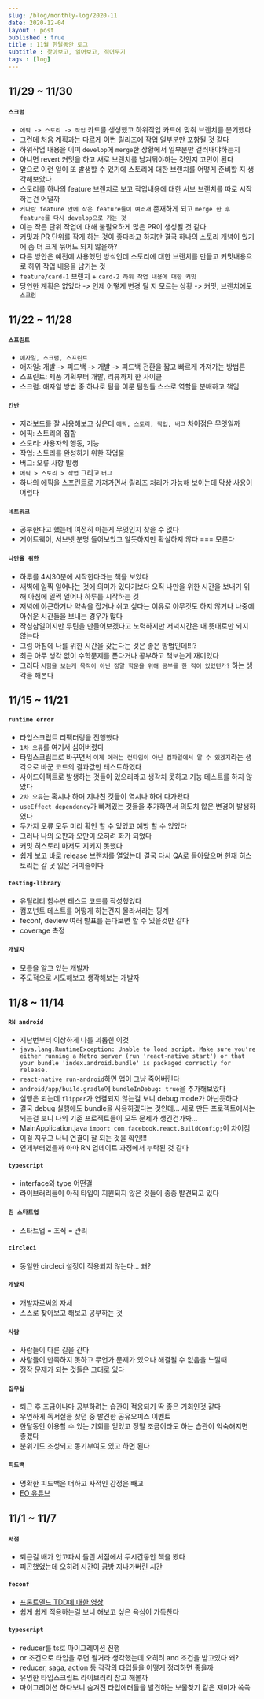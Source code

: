 ```yaml
---
slug: /blog/monthly-log/2020-11
date: 2020-12-04
layout : post
published : true
title : 11월 한달동안 로그
subtitle : 찾아보고, 읽어보고, 적어두기
tags : [log]
---
```

## 11/29 ~ 11/30
#### `스크럼`
- `에픽 -> 스토리 -> 작업` 카드를 생성했고 하위작업 카드에 맞춰 브랜치를 분기했다
- 그런데 처음 계획과는 다르게 이번 릴리즈에 작업 일부분만 포함될 것 같다
- 하위작업 내용을 이미 `develop`에 `merge`한 상황에서 일부분만 걸러내야하는지
- 아니면 revert 커밋을 하고 새로 브랜치를 남겨둬야하는 것인지 고민이 된다
- 앞으로 이런 일이 또 발생할 수 있기에 스토리에 대한 브랜치를 어떻게 준비할 지 생각해보았다
- 스토리를 하나의 feature 브랜치로 보고 작업내용에 대한 서브 브랜치를 따로 시작하는건 어떨까
- `커다란 feature 안에 작은 feature들이 여러개` 존재하게 되고 `merge 한 후 feature를 다시 develop으로 가는 것`
- 이는 작은 단위 작업에 대해 불필요하게 많은 PR이 생성될 것 같다
- 커밋과 PR 단위를 작게 하는 것이 좋다라고 하지만 결국 하나의 스토리 개념이 있기에 좀 더 크게 묶어도 되지 않을까?
- 다른 방안은 예전에 사용했던 방식인데 스토리에 대한 브랜치를 만들고 커밋내용으로 하위 작업 내용을 남기는 것
- `feature/card-1` 브랜치 + `card-2 하위 작업 내용에 대한 커밋`
- 당연한 계획은 없었다 -> 언제 어떻게 변경 될 지 모르는 상황 -> 커밋, 브랜치에도 `스크럼`

## 11/22 ~ 11/28
#### `스프린트`
- `애자일, 스크럼, 스프린트`
- 애자일: 개발 -> 피드백 -> 개발 -> 피드백 전환을 짧고 빠르게 가져가는 방법론
- 스프린트: 제품 기획부터 개발, 리뷰까지 한 사이클
- 스크럼: 애자일 방법 중 하나로 팀을 이룬 팀원들 스스로 역할을 분배하고 책임

#### `칸반`
- 지라보드를 잘 사용해보고 싶은데 `에픽, 스토리, 작업, 버그` 차이점은 무엇일까
- 에픽: 스토리의 집합
- 스토리: 사용자의 행동, 기능
- 작업: 스토리를 완성하기 위한 작업물
- 버그: 오류 사항 발생
- `에픽 > 스토리 > 작업` 그리고 `버그`
- 하나의 에픽을 스프린트로 가져가면서 릴리즈 처리가 가능해 보이는데 막상 사용이 어렵다

#### `네트워크`
- 공부한다고 했는데 여전히 아는게 무엇인지 찾을 수 없다
- 게이트웨이, 서브넷 분명 들어보았고 알듯하지만 확실하지 않다 === 모른다

#### `나만을 위한`
- 하루를 4시30분에 시작한다라는 책을 보았다
- 새벽에 일찍 일어나는 것에 의미가 있다기보다 오직 나만을 위한 시간을 보내기 위해 아침에 일찍 일어나 하루를 시작하는 것
- 저녁에 야근하거나 약속을 잡거나 쉬고 싶다는 이유로 아무것도 하지 않거나 나중에 아쉬운 시간들을 보내는 경우가 많다
- 작심삼일이지만 루틴을 만들어보겠다고 노력하지만 저녁시간은 내 뜻대로만 되지 않는다
- 그럼 아침에 나를 위한 시간을 갖는다는 것은 좋은 방법인데!!!?
- 최근 아무 생각 없이 수학문제를 푼다거나 공부하고 책보는게 재미있다
- 그러다 `시험을 보는게 목적이 아닌 정말 학문을 위해 공부를 한 적이 있었던가?` 하는 생각을 해본다

## 11/15 ~ 11/21
#### `runtime error`
- 타입스크립트 리팩터링을 진행했다
- `1차 오류`를 여기서 심어버렸다
- 타입스크립트로 바꾸면서 `이제 에러는 런타임이 아닌 컴파일에서 알 수 있겠지`라는 생각으로 바꾼 코드의 결과값만 테스트하였다
- 사이드이펙트로 발생하는 것들이 있으리라고 생각치 못하고 기능 테스트를 하지 않았다
- `2차 오류`는 혹시나 하며 지나친 것들이 역시나 하며 다가왔다
- `useEffect dependency`가 빠져있는 것들을 추가하면서 의도치 않은 변경이 발생하였다
- 두가지 오류 모두 미리 확인 할 수 있었고 예방 할 수 있었다
- 그러나 나의 오판과 오만이 오히려 화가 되었다
- 커밋 히스토리 마저도 지키지 못했다
- 쉽게 보고 바로 release 브랜치를 열었는데 결국 다시 QA로 돌아왔으며 현재 히스토리는 갈 곳 잃은 거미줄이다

#### `testing-library`
- 유틸리티 함수만 테스트 코드를 작성했었다
- 컴포넌트 테스트를 어떻게 하는건지 몰라서라는 핑계
- feconf, deview 여러 발표를 듣다보면 할 수 있을것만 같다
- coverage 측정

#### `개발자`
- 모름을 알고 있는 개발자
- 주도적으로 시도해보고 생각해보는 개발자

## 11/8 ~ 11/14
#### `RN android`
- 지난번부터 이상하게 나를 괴롭힌 이것
- `java.lang.RuntimeException: Unable to load script. Make sure you're either running a Metro server (run 'react-native start') or that your bundle 'index.android.bundle' is packaged correctly for release.`
- `react-native run-android`하면 앱이 그냥 죽어버린다
- `android/app/build.gradle`에 `bundleInDebug: true`을 추가해보았다
- 실행은 되는데 `flipper`가 연결되지 않는걸 보니 debug mode가 아닌듯하다
- 결국 debug 실행에도 bundle을 사용하겠다는 것인데... 새로 만든 프로젝트에서는 되는걸 보니 나의 기존 프로젝트들이 모두 문제가 생긴건가봐...
- MainApplication.java `import com.facebook.react.BuildConfig;`이 차이점
- 이걸 지우고 나니 연결이 잘 되는 것을 확인!!!
- 언제부터였을까 아마 RN 업데이트 과정에서 누락된 것 같다

#### `typescript`
- interface와 type 어떤걸
- 라이브러리들이 아직 타입이 지원되지 않은 것들이 종종 발견되고 있다

#### `린 스타트업`
- 스타트업 = 조직 = 관리

#### `circleci`
- 동일한 circleci 설정이 적용되지 않는다... 왜?

#### `개발자`
- 개발자로써의 자세
- 스스로 찾아보고 해보고 공부하는 것

#### `사람`
- 사람들이 다른 길을 간다
- 사람들이 만족하지 못하고 무언가 문제가 있으나 해결될 수 없음을 느낄때
- 정작 문제가 되는 것들은 그대로 있다

#### `집무실`
- 퇴근 후 조금이나마 공부하려는 습관이 적응되기 딱 좋은 기회인것 같다
- 우연하게 독서실을 찾던 중 발견한 공유오피스 이벤트
- 한달동안 이용할 수 있는 기회를 얻었고 정말 조금이라도 하는 습관이 익숙해지면 좋겠다
- 분위기도 조성되고 동기부여도 있고 하면 된다

#### `피드백`
- 명확한 피드백은 더하고 사적인 감정은 빼고
- [EO 유튜브](https://youtu.be/51boqGNfH_8)

## 11/1 ~ 11/7
#### `서점`
- 퇴근길 배가 안고파서 들린 서점에서 두시간동안 책을 봤다
- 피곤했었는데 오히려 시간이 금방 지나가버린 시간

#### `feconf`
- [프론트엔드 TDD에 대한 영상](https://www.youtube.com/watch?v=L1dtkLeIz-M)
- 쉽게 쉽게 적용하는걸 보니 해보고 싶은 욕심이 가득찬다

#### `typescript`
- reducer를 ts로 마이그레이션 진행
- or 조건으로 타입을 주면 될거라 생각했는데 오히려 and 조건을 받고있다 왜?
- reducer, saga, action 등 각각의 타입들을 어떻게 정리하면 좋을까
- 유명한 타입스크립트 라이브러리 참고 해볼까
- 마이그레이션 하다보니 숨겨진 타입에러들을 발견하는 보물찾기 같은 재미가 쏙쏙
